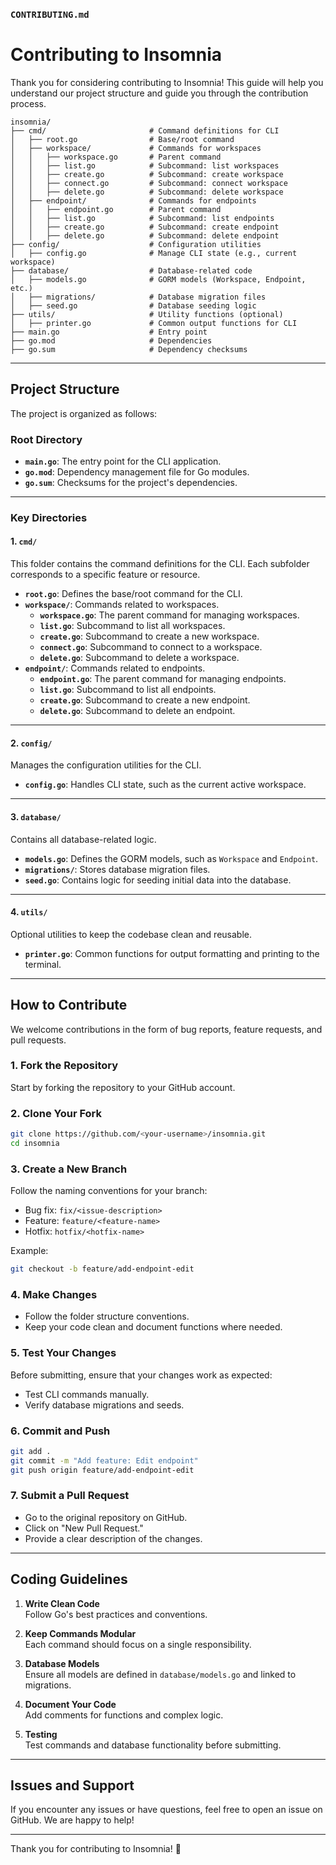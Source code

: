 ### `CONTRIBUTING.md`

# Contributing to Insomnia

Thank you for considering contributing to Insomnia! This guide will help you understand our project structure and guide you through the contribution process. 

```
insomnia/
├── cmd/                       # Command definitions for CLI
│   ├── root.go                # Base/root command
│   ├── workspace/             # Commands for workspaces
│   │   ├── workspace.go       # Parent command
│   │   ├── list.go            # Subcommand: list workspaces
│   │   ├── create.go          # Subcommand: create workspace
│   │   ├── connect.go         # Subcommand: connect workspace
│   │   ├── delete.go          # Subcommand: delete workspace
│   ├── endpoint/              # Commands for endpoints
│   │   ├── endpoint.go        # Parent command
│   │   ├── list.go            # Subcommand: list endpoints
│   │   ├── create.go          # Subcommand: create endpoint
│   │   ├── delete.go          # Subcommand: delete endpoint
├── config/                    # Configuration utilities
│   ├── config.go              # Manage CLI state (e.g., current workspace)
├── database/                  # Database-related code
│   ├── models.go              # GORM models (Workspace, Endpoint, etc.)
│   ├── migrations/            # Database migration files
│   ├── seed.go                # Database seeding logic
├── utils/                     # Utility functions (optional)
│   ├── printer.go             # Common output functions for CLI
├── main.go                    # Entry point
├── go.mod                     # Dependencies
├── go.sum                     # Dependency checksums
```

---

## Project Structure

The project is organized as follows:

### Root Directory
- **`main.go`**: The entry point for the CLI application.
- **`go.mod`**: Dependency management file for Go modules.
- **`go.sum`**: Checksums for the project's dependencies.

---

### Key Directories

#### 1. **`cmd/`**
This folder contains the command definitions for the CLI. Each subfolder corresponds to a specific feature or resource.

- **`root.go`**: Defines the base/root command for the CLI.
- **`workspace/`**: Commands related to workspaces.
  - **`workspace.go`**: The parent command for managing workspaces.
  - **`list.go`**: Subcommand to list all workspaces.
  - **`create.go`**: Subcommand to create a new workspace.
  - **`connect.go`**: Subcommand to connect to a workspace.
  - **`delete.go`**: Subcommand to delete a workspace.
- **`endpoint/`**: Commands related to endpoints.
  - **`endpoint.go`**: The parent command for managing endpoints.
  - **`list.go`**: Subcommand to list all endpoints.
  - **`create.go`**: Subcommand to create a new endpoint.
  - **`delete.go`**: Subcommand to delete an endpoint.

---

#### 2. **`config/`**
Manages the configuration utilities for the CLI.

- **`config.go`**: Handles CLI state, such as the current active workspace.

---

#### 3. **`database/`**
Contains all database-related logic.

- **`models.go`**: Defines the GORM models, such as `Workspace` and `Endpoint`.
- **`migrations/`**: Stores database migration files.
- **`seed.go`**: Contains logic for seeding initial data into the database.

---

#### 4. **`utils/`**
Optional utilities to keep the codebase clean and reusable.

- **`printer.go`**: Common functions for output formatting and printing to the terminal.

---

## How to Contribute

We welcome contributions in the form of bug reports, feature requests, and pull requests.

### 1. **Fork the Repository**
Start by forking the repository to your GitHub account.

### 2. **Clone Your Fork**
```bash
git clone https://github.com/<your-username>/insomnia.git
cd insomnia
```

### 3. **Create a New Branch**
Follow the naming conventions for your branch:
- Bug fix: `fix/<issue-description>`
- Feature: `feature/<feature-name>`
- Hotfix: `hotfix/<hotfix-name>`

Example:
```bash
git checkout -b feature/add-endpoint-edit
```

### 4. **Make Changes**
- Follow the folder structure conventions.
- Keep your code clean and document functions where needed.

### 5. **Test Your Changes**
Before submitting, ensure that your changes work as expected:
- Test CLI commands manually.
- Verify database migrations and seeds.

### 6. **Commit and Push**
```bash
git add .
git commit -m "Add feature: Edit endpoint"
git push origin feature/add-endpoint-edit
```

### 7. **Submit a Pull Request**
- Go to the original repository on GitHub.
- Click on "New Pull Request."
- Provide a clear description of the changes.

---

## Coding Guidelines

1. **Write Clean Code**  
   Follow Go's best practices and conventions.
   
2. **Keep Commands Modular**  
   Each command should focus on a single responsibility.

3. **Database Models**  
   Ensure all models are defined in `database/models.go` and linked to migrations.

4. **Document Your Code**  
   Add comments for functions and complex logic.

5. **Testing**  
   Test commands and database functionality before submitting.

---

## Issues and Support

If you encounter any issues or have questions, feel free to open an issue on GitHub. We are happy to help!

---

Thank you for contributing to Insomnia! 🚀